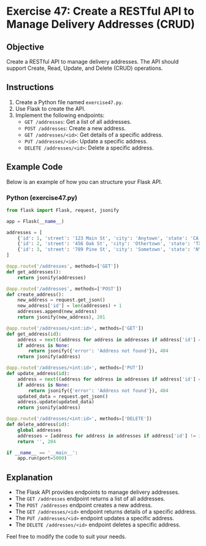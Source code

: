 
# Exercise 47: Create a RESTful API to Manage Delivery Addresses (CRUD)

## Objective
Create a RESTful API to manage delivery addresses. The API should support Create, Read, Update, and Delete (CRUD) operations.

## Instructions
1. Create a Python file named `exercise47.py`.
2. Use Flask to create the API.
3. Implement the following endpoints:
    - `GET /addresses`: Get a list of all addresses.
    - `POST /addresses`: Create a new address.
    - `GET /addresses/<id>`: Get details of a specific address.
    - `PUT /addresses/<id>`: Update a specific address.
    - `DELETE /addresses/<id>`: Delete a specific address.

## Example Code
Below is an example of how you can structure your Flask API.

### Python (exercise47.py)
```python
from flask import Flask, request, jsonify

app = Flask(__name__)

addresses = [
    {'id': 1, 'street': '123 Main St', 'city': 'Anytown', 'state': 'CA', 'zip': '12345'},
    {'id': 2, 'street': '456 Oak St', 'city': 'Othertown', 'state': 'TX', 'zip': '67890'},
    {'id': 3, 'street': '789 Pine St', 'city': 'Sometown', 'state': 'NY', 'zip': '11223'}
]

@app.route('/addresses', methods=['GET'])
def get_addresses():
    return jsonify(addresses)

@app.route('/addresses', methods=['POST'])
def create_address():
    new_address = request.get_json()
    new_address['id'] = len(addresses) + 1
    addresses.append(new_address)
    return jsonify(new_address), 201

@app.route('/addresses/<int:id>', methods=['GET'])
def get_address(id):
    address = next((address for address in addresses if address['id'] == id), None)
    if address is None:
        return jsonify({'error': 'Address not found'}), 404
    return jsonify(address)

@app.route('/addresses/<int:id>', methods=['PUT'])
def update_address(id):
    address = next((address for address in addresses if address['id'] == id), None)
    if address is None:
        return jsonify({'error': 'Address not found'}), 404
    updated_data = request.get_json()
    address.update(updated_data)
    return jsonify(address)

@app.route('/addresses/<int:id>', methods=['DELETE'])
def delete_address(id):
    global addresses
    addresses = [address for address in addresses if address['id'] != id]
    return '', 204

if __name__ == '__main__':
    app.run(port=5000)
```

## Explanation
- The Flask API provides endpoints to manage delivery addresses.
- The `GET /addresses` endpoint returns a list of all addresses.
- The `POST /addresses` endpoint creates a new address.
- The `GET /addresses/<id>` endpoint returns details of a specific address.
- The `PUT /addresses/<id>` endpoint updates a specific address.
- The `DELETE /addresses/<id>` endpoint deletes a specific address.

Feel free to modify the code to suit your needs.

